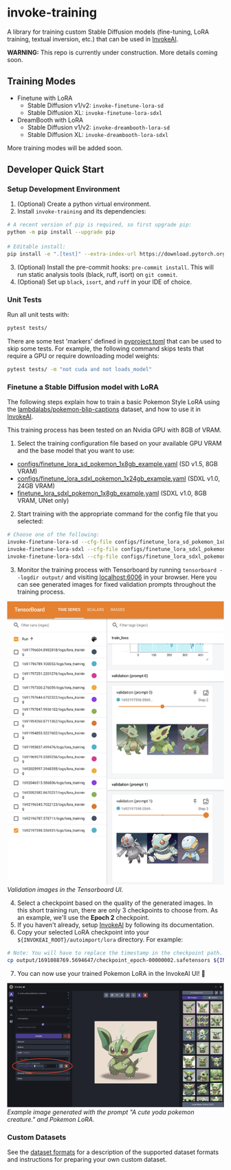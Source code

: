# invoke-training

A library for training custom Stable Diffusion models (fine-tuning, LoRA training, textual inversion, etc.) that can be used in [InvokeAI](https://github.com/invoke-ai/InvokeAI).

**WARNING:**  This repo is currently under construction. More details coming soon.

## Training Modes

- Finetune with LoRA
    - Stable Diffusion v1/v2: `invoke-finetune-lora-sd`
    - Stable Diffusion XL: `invoke-finetune-lora-sdxl`
- DreamBooth with LoRA
    - Stable Diffusion v1/v2: `invoke-dreambooth-lora-sd`
    - Stable Diffusion XL:  `invoke-dreambooth-lora-sdxl`

More training modes will be added soon.

## Developer Quick Start

### Setup Development Environment
1. (Optional) Create a python virtual environment.
2. Install `invoke-training` and its dependencies:
```bash
# A recent version of pip is required, so first upgrade pip:
python -m pip install --upgrade pip

# Editable install:
pip install -e ".[test]" --extra-index-url https://download.pytorch.org/whl/cu118
```
3. (Optional) Install the pre-commit hooks: `pre-commit install`. This will run static analysis tools (black, ruff, isort) on `git commit`.
4. (Optional) Set up `black`, `isort`, and `ruff` in your IDE of choice.

### Unit Tests
Run all unit tests with:
```bash
pytest tests/
```

There are some test 'markers' defined in [pyproject.toml](/pyproject.toml) that can be used to skip some tests. For example, the following command skips tests that require a GPU or require downloading model weights:
```bash
pytest tests/ -m "not cuda and not loads_model"
```

### Finetune a Stable Diffusion model with LoRA
The following steps explain how to train a basic Pokemon Style LoRA using the [lambdalabs/pokemon-blip-captions](https://huggingface.co/datasets/lambdalabs/pokemon-blip-captions) dataset, and how to use it in [InvokeAI](https://github.com/invoke-ai/InvokeAI).

This training process has been tested on an Nvidia GPU with 8GB of VRAM.

1. Select the training configuration file based on your available GPU VRAM and the base model that you want to use:
- [configs/finetune_lora_sd_pokemon_1x8gb_example.yaml](/configs/finetune_lora_sd_pokemon_1x8gb_example.yaml) (SD v1.5, 8GB VRAM)
- [configs/finetune_lora_sdxl_pokemon_1x24gb_example.yaml](/configs/finetune_lora_sdxl_pokemon_1x24gb_example.yaml) (SDXL v1.0, 24GB VRAM)
- [finetune_lora_sdxl_pokemon_1x8gb_example.yaml](/configs/finetune_lora_sdxl_pokemon_1x8gb_example.yaml) (SDXL v1.0, 8GB VRAM, UNet only)
2. Start training with the appropriate command for the config file that you selected:
```bash
# Choose one of the following:
invoke-finetune-lora-sd --cfg-file configs/finetune_lora_sd_pokemon_1x8gb_example.yaml
invoke-finetune-lora-sdxl --cfg-file configs/finetune_lora_sdxl_pokemon_1x24gb_example.yaml
invoke-finetune-lora-sdxl --cfg-file configs/finetune_lora_sdxl_pokemon_1x8gb_example.yaml
```
3. Monitor the training process with Tensorboard by running `tensorboard --logdir output/` and visiting [localhost:6006](http://localhost:6006) in your browser. Here you can see generated images for fixed validation prompts throughout the training process.

![Screenshot of the Tensorboard UI showing validation images.](images/tensorboard_val_images_screenshot.png)
*Validation images in the Tensorboard UI.*

4. Select a checkpoint based on the quality of the generated images. In this short training run, there are only 3 checkpoints to choose from. As an example, we'll use the **Epoch 2** checkpoint.
5. If you haven't already, setup [InvokeAI](https://github.com/invoke-ai/InvokeAI) by following its documentation.
6. Copy your selected LoRA checkpoint into your `${INVOKEAI_ROOT}/autoimport/lora` directory. For example:
```bash
# Note: You will have to replace the timestamp in the checkpoint path.
cp output/1691088769.5694647/checkpoint_epoch-00000002.safetensors ${INVOKEAI_ROOT}/autoimport/lora/pokemon_epoch-00000002.safetensors
```
7. You can now use your trained Pokemon LoRA in the InvokeAI UI! 🎉

![Screenshot of the InvokeAI UI with an example of a Yoda pokemon generated using a Pokemon LoRA model.](images/invokeai_yoda_pokemon_lora.png)
*Example image generated with the prompt "A cute yoda pokemon creature." and Pokemon LoRA.*

### Custom Datasets

See the [dataset formats](/docs/dataset_formats.md) for a description of the supported dataset formats and instructions for preparing your own custom dataset.
